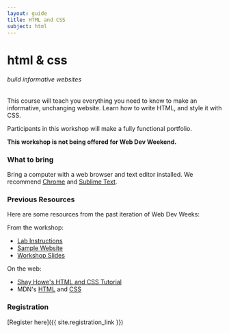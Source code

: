```yaml
---
layout: guide
title: HTML and CSS
subject: html
---
```


# html & css

###### build informative websites

This course will teach you everything you need to know to make an informative, unchanging website. Learn how to write HTML, and style it with CSS.

Participants in this workshop will make a fully functional portfolio.

__This workshop is not being offered for Web Dev Weekend.__


### What to bring

Bring a computer with a web browser and text editor installed. We recommend [Chrome](https://www.google.com/chrome/browser/) and [Sublime Text](http://www.sublimetext.com/).


### Previous Resources

Here are some resources from the past iteration of Web Dev Weeks:

From the workshop:

- [Lab Instructions](https://docs.google.com/file/d/0B9HqC5cnPeRVbng4RnRodDFFZVk/edit)
- [Sample Website](http://naher94.github.io/Basic-Sample-Site/portfolio.html)
- [Workshop Slides](https://docs.google.com/file/d/0B9HqC5cnPeRVODB6MURCTUxvSVk/edit)

On the web:

- [Shay Howe's HTML and CSS Tutorial](http://learn.shayhowe.com/)
- MDN's [HTML](https://developer.mozilla.org/en-US/docs/Web/HTML) and [CSS](https://developer.mozilla.org/en-US/docs/Web/CSS)

### Registration

[Register here]({{ site.registration_link }})
